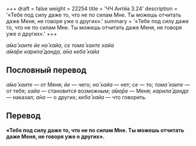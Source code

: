 +++
draft = false
weight = 22254
title = 'ЧЧ Антйа 3.24'
description = '«Тебе под силу даже то, что не по силам Мне. Ты можешь отчитать даже Меня, не говоря уже о других».'
summary = '«Тебе под силу даже то, что не по силам Мне. Ты можешь отчитать даже Меня, не говоря уже о других».'
+++

_а̄ма̄ хаите йе на̄ хайа, се тома̄ хаите хайа  
а̄ма̄ре карила̄ дан̣д̣а, а̄на кеба̄ хайа_

## Пословный перевод

_а̄ма̄_ _хаите_ — от Меня; _йе_ — чего; _на̄_ _хайа_ — нет; _се_ — то; _тома̄_ _хаите_ — от тебя; _хайа_ — становится возможным; _а̄ма̄ре_ — Меня; _карила̄_ _дан̣д̣а_ — наказал; _а̄на_ — о других; _кеба̄_ _хайа_ — что говорить.

## Перевод

**«Тебе под силу даже то, что не по силам Мне. Ты можешь отчитать даже Меня, не говоря уже о других».**
